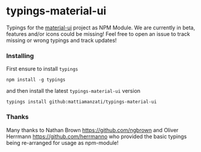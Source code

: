# typings-material-ui
Typings for the [material-ui](https://github.com/callemall/material-ui) project as NPM Module. We are currently in beta, features and/or icons could be missing! Feel free to open an issue to track missing or wrong typings and track updates!

### Installing
First ensure to install `typings`
```
npm install -g typings
```
and then install the latest `typings-material-ui` version
```
typings install github:mattiamanzati/typings-material-ui
```

### Thanks
Many thanks to Nathan Brown <https://github.com/ngbrown> and Oliver Herrmann <https://github.com/herrmanno> who provided the basic typings being re-arranged for usage as npm-module!